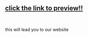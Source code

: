 ## <br> [click the link to preview!!](https://www.showcaseyourstartup.in/)
  <br>
  
  this will lead you to our website 
